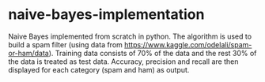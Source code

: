 # naive-bayes-implementation
Naive Bayes implemented from scratch in python. The algorithm is used to build a spam filter (using data from https://www.kaggle.com/odelali/spam-or-ham/data). Training data consists of 70% of the data and the rest 30% of the data is treated as test data. Accuracy, precision and recall are then displayed for each category (spam and ham) as output. 
